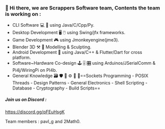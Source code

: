 ### 📌 Hi there, we are Scrappers Software team, Contents the team is working on : 

* CLI Software 💻 🔳 using Java/C/Cpp/Py.
* Desktop Development 🖥 🖱 using Swing/jfx frameworks.
* Game Development 🎮 using Jmonkeyengine(jme3).
* Blender 3D ⚒️ 🧰 Modelling & Sculpting.
* Android Development 📱 using Java/C++ & Flutter/Dart for cross platform.
* Software~Hardware Co-design 🕹 🎚 🎛 using Arduinos/JSerialComm & Pi4j/WiringPi on PI4b.
* General Knowledge 🗃 🛡 🔧 ⚙️ 🔋 🔌==Sockets Programming - POSIX Threads - Design Patterns - General Electronics - Shell Scripting - Database - Cryptography - Build Scripts==

##### Join us on Discord : 
https://discord.gg/pFEuHsgK 

Team members : pavl_g and 2Math0.

